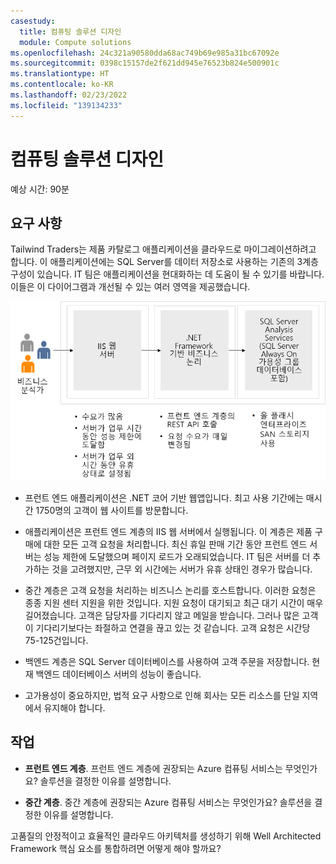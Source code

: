 ```yaml
---
casestudy:
  title: 컴퓨팅 솔루션 디자인
  module: Compute solutions
ms.openlocfilehash: 24c321a90580dda68ac749b69e985a31bc67092e
ms.sourcegitcommit: 0398c15157de2f621dd945e76523b824e500901c
ms.translationtype: HT
ms.contentlocale: ko-KR
ms.lasthandoff: 02/23/2022
ms.locfileid: "139134233"
---
```

# <a name="design-a-compute-solution"></a>컴퓨팅 솔루션 디자인

예상 시간: 90분

## <a name="requirements"></a>요구 사항

Tailwind Traders는 제품 카탈로그 애플리케이션을 클라우드로 마이그레이션하려고 합니다. 이 애플리케이션에는 SQL Server를 데이터 저장소로 사용하는 기존의 3계층 구성이 있습니다. IT 팀은 애플리케이션을 현대화하는 데 도움이 될 수 있기를 바랍니다. 이들은 이 다이어그램과 개선될 수 있는 여러 영역을 제공했습니다. 

![컴퓨팅 아키텍처](media/compute.png)

* 프런트 엔드 애플리케이션은 .NET 코어 기반 웹앱입니다. 최고 사용 기간에는 매시간 1750명의 고객이 웹 사이트를 방문합니다. 

* 애플리케이션은 프런트 엔드 계층의 IIS 웹 서버에서 실행됩니다. 이 계층은 제품 구매에 대한 모든 고객 요청을 처리합니다. 최신 휴일 판매 기간 동안 프런트 엔드 서버는 성능 제한에 도달했으며 페이지 로드가 오래되었습니다. IT 팀은 서버를 더 추가하는 것을 고려했지만, 근무 외 시간에는 서버가 유휴 상태인 경우가 많습니다.

* 중간 계층은 고객 요청을 처리하는 비즈니스 논리를 호스트합니다. 이러한 요청은 종종 지원 센터 지원을 위한 것입니다. 지원 요청이 대기되고 최근 대기 시간이 매우 길어졌습니다. 고객은 담당자를 기다리지 않고 메일을 받습니다. 그러나 많은 고객이 기다리기보다는 좌절하고 연결을 끊고 있는 것 같습니다. 고객 요청은 시간당 75-125건입니다. 

* 백엔드 계층은 SQL Server 데이터베이스를 사용하여 고객 주문을 저장합니다. 현재 백엔드 데이터베이스 서버의 성능이 좋습니다.

* 고가용성이 중요하지만, 법적 요구 사항으로 인해 회사는 모든 리소스를 단일 지역에서 유지해야 합니다.

## <a name="tasks"></a>작업

* **프런트 엔드 계층**. 프런트 엔드 계층에 권장되는 Azure 컴퓨팅 서비스는 무엇인가요? 솔루션을 결정한 이유를 설명합니다. 

* **중간 계층**. 중간 계층에 권장되는 Azure 컴퓨팅 서비스는 무엇인가요? 솔루션을 결정한 이유를 설명합니다. 

고품질의 안정적이고 효율적인 클라우드 아키텍처를 생성하기 위해 Well Architected Framework 핵심 요소를 통합하려면 어떻게 해야 할까요?
